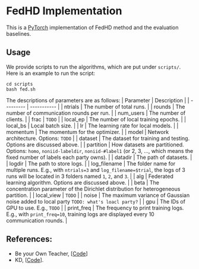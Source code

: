 # FedHD Implementation

This is a [PyTorch](https://pytorch.org/) implementation of FedHD method and the evaluation baselines.
## Usage

We provide scripts to run the algorithms, which are put under `scripts/`. Here is an example to run the script:
```
cd scripts
bash fed.sh
```

The descriptions of parameters are as follows:
| Parameter | Description |
| --------- | ----------- |
| ntrials      | The number of total runs. |
| rounds       | The number of communication rounds per run. |
| num_users    | The number of clients. |
| frac         | `TODO` |
| local_ep     | The number of local training epochs. |
| local_bs     | Local batch size. |
| lr           | The learning rate for local models. |
| momentum     | The momentum for the optimizer. |
| model        | Network architecture. Options: `TODO` |
| dataset      | The dataset for training and testing. Options are discussed above. |
| partition    | How datasets are partitioned. Options: `homo`, `noniid-labeldir`, `noniid-#label1` (or 2, 3, ..., which means the fixed number of labels each party owns). |
| datadir      | The path of datasets. |
| logdir       | The path to store logs. |
| log_filename | The folder name for multiple runs. E.g., with `ntrials=3` and `log_filename=$trial`, the logs of 3 runs will be located in 3 folders named `1`, `2`, and `3`. |
| alg          | Federated learning algorithm. Options are discussed above. |
| beta         | The concentration parameter of the Dirichlet distribution for heterogeneous partition. |
| local_view   | `TODO` |
| noise        | The maximum variance of Gaussian noise added to local party `TODO: what's loacl party?` |
| gpu          | The IDs of GPU to use. E.g., `TODO` |
| print_freq   | The frequency to print training logs. E.g., with `print_freq=10`, training logs are displayed every 10 communication rounds. |


## References: 
* Be your Own Teacher, [[Code](https://github.com/luanyunteng/pytorch-be-your-own-teacher/blob/master/train.py)]
* KD, [[Code](https://github.com/JoonyoungYi/KD-pytorch/blob/master/trainer.py)].


